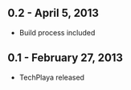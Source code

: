 0.2 - April 5, 2013
-------------------
* Build process included

0.1 - February 27, 2013
-------------------
* TechPlaya released
